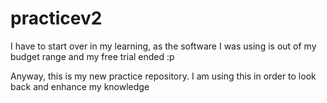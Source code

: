# practicev2
I have to start over in my learning, as the software I was using is out of my budget range and my free trial ended :p

Anyway, this is my new practice repository. I am using this in order to look back and enhance my knowledge
